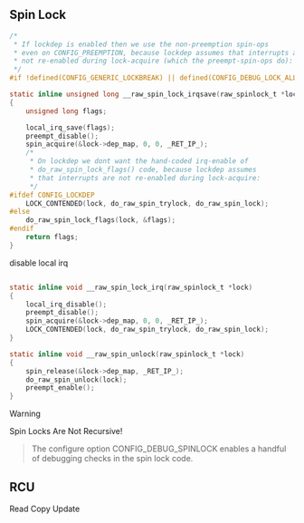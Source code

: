 


## Spin Lock


```c
/*
 * If lockdep is enabled then we use the non-preemption spin-ops
 * even on CONFIG_PREEMPTION, because lockdep assumes that interrupts are
 * not re-enabled during lock-acquire (which the preempt-spin-ops do):
 */
#if !defined(CONFIG_GENERIC_LOCKBREAK) || defined(CONFIG_DEBUG_LOCK_ALLOC)

static inline unsigned long __raw_spin_lock_irqsave(raw_spinlock_t *lock)
{
	unsigned long flags;

	local_irq_save(flags);
	preempt_disable();
	spin_acquire(&lock->dep_map, 0, 0, _RET_IP_);
	/*
	 * On lockdep we dont want the hand-coded irq-enable of
	 * do_raw_spin_lock_flags() code, because lockdep assumes
	 * that interrupts are not re-enabled during lock-acquire:
	 */
#ifdef CONFIG_LOCKDEP
	LOCK_CONTENDED(lock, do_raw_spin_trylock, do_raw_spin_lock);
#else
	do_raw_spin_lock_flags(lock, &flags);
#endif
	return flags;
}
```

disable local irq
```c

static inline void __raw_spin_lock_irq(raw_spinlock_t *lock)
{
	local_irq_disable();
	preempt_disable();
	spin_acquire(&lock->dep_map, 0, 0, _RET_IP_);
	LOCK_CONTENDED(lock, do_raw_spin_trylock, do_raw_spin_lock);
}
```



```c
static inline void __raw_spin_unlock(raw_spinlock_t *lock)
{
	spin_release(&lock->dep_map, _RET_IP_);
	do_raw_spin_unlock(lock);
	preempt_enable();
}
```
> [!WARNING]
> 
> Spin Locks Are Not Recursive!



> The configure option CONFIG_DEBUG_SPINLOCK enables a handful of debugging checks in the spin lock code. 

## RCU

Read Copy Update


